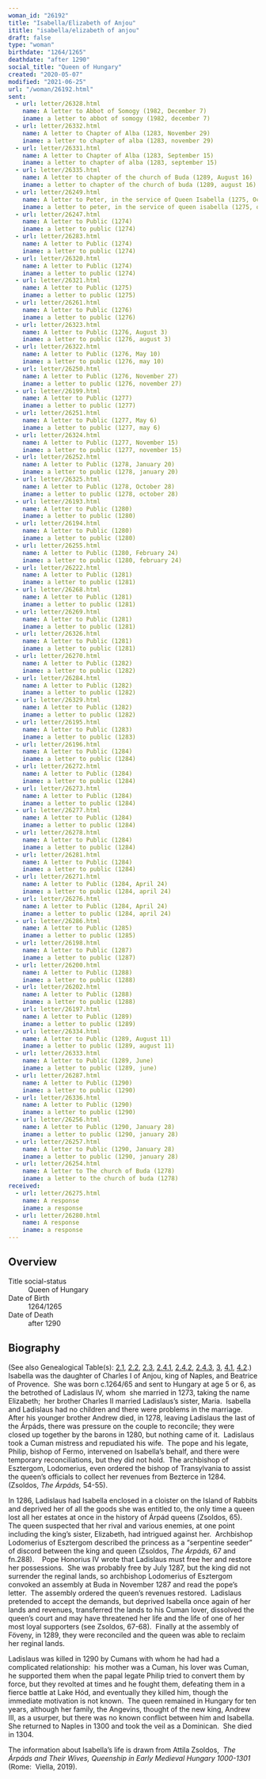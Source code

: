```yaml
---
woman_id: "26192"
title: "Isabella/Elizabeth of Anjou"
ititle: "isabella/elizabeth of anjou"
draft: false
type: "woman"
birthdate: "1264/1265"
deathdate: "after 1290"
social_title: "Queen of Hungary"
created: "2020-05-07"
modified: "2021-06-25"
url: "/woman/26192.html"
sent:
  - url: letter/26328.html
    name: A letter to Abbot of Somogy (1982, December 7)
    iname: a letter to abbot of somogy (1982, december 7)
  - url: letter/26332.html
    name: A letter to Chapter of Alba (1283, November 29)
    iname: a letter to chapter of alba (1283, november 29)
  - url: letter/26331.html
    name: A letter to Chapter of Alba (1283, September 15)
    iname: a letter to chapter of alba (1283, september 15)
  - url: letter/26335.html
    name: A letter to chapter of the church of Buda (1289, August 16)
    iname: a letter to chapter of the church of buda (1289, august 16)
  - url: letter/26249.html
    name: A letter to Peter, in the service of Queen Isabella (1275, October 6)
    iname: a letter to peter, in the service of queen isabella (1275, october 6)
  - url: letter/26247.html
    name: A letter to Public (1274)
    iname: a letter to public (1274)
  - url: letter/26283.html
    name: A letter to Public (1274)
    iname: a letter to public (1274)
  - url: letter/26320.html
    name: A letter to Public (1274)
    iname: a letter to public (1274)
  - url: letter/26321.html
    name: A letter to Public (1275)
    iname: a letter to public (1275)
  - url: letter/26261.html
    name: A letter to Public (1276)
    iname: a letter to public (1276)
  - url: letter/26323.html
    name: A letter to Public (1276, August 3)
    iname: a letter to public (1276, august 3)
  - url: letter/26322.html
    name: A letter to Public (1276, May 10)
    iname: a letter to public (1276, may 10)
  - url: letter/26250.html
    name: A letter to Public (1276, November 27)
    iname: a letter to public (1276, november 27)
  - url: letter/26199.html
    name: A letter to Public (1277)
    iname: a letter to public (1277)
  - url: letter/26251.html
    name: A letter to Public (1277, May 6)
    iname: a letter to public (1277, may 6)
  - url: letter/26324.html
    name: A letter to Public (1277, November 15)
    iname: a letter to public (1277, november 15)
  - url: letter/26252.html
    name: A letter to Public (1278, January 20)
    iname: a letter to public (1278, january 20)
  - url: letter/26325.html
    name: A letter to Public (1278, October 28)
    iname: a letter to public (1278, october 28)
  - url: letter/26193.html
    name: A letter to Public (1280)
    iname: a letter to public (1280)
  - url: letter/26194.html
    name: A letter to Public (1280)
    iname: a letter to public (1280)
  - url: letter/26255.html
    name: A letter to Public (1280, February 24)
    iname: a letter to public (1280, february 24)
  - url: letter/26222.html
    name: A letter to Public (1281)
    iname: a letter to public (1281)
  - url: letter/26268.html
    name: A letter to Public (1281)
    iname: a letter to public (1281)
  - url: letter/26269.html
    name: A letter to Public (1281)
    iname: a letter to public (1281)
  - url: letter/26326.html
    name: A letter to Public (1281)
    iname: a letter to public (1281)
  - url: letter/26270.html
    name: A letter to Public (1282)
    iname: a letter to public (1282)
  - url: letter/26284.html
    name: A letter to Public (1282)
    iname: a letter to public (1282)
  - url: letter/26329.html
    name: A letter to Public (1282)
    iname: a letter to public (1282)
  - url: letter/26195.html
    name: A letter to Public (1283)
    iname: a letter to public (1283)
  - url: letter/26196.html
    name: A letter to Public (1284)
    iname: a letter to public (1284)
  - url: letter/26272.html
    name: A letter to Public (1284)
    iname: a letter to public (1284)
  - url: letter/26273.html
    name: A letter to Public (1284)
    iname: a letter to public (1284)
  - url: letter/26277.html
    name: A letter to Public (1284)
    iname: a letter to public (1284)
  - url: letter/26278.html
    name: A letter to Public (1284)
    iname: a letter to public (1284)
  - url: letter/26281.html
    name: A letter to Public (1284)
    iname: a letter to public (1284)
  - url: letter/26271.html
    name: A letter to Public (1284, April 24)
    iname: a letter to public (1284, april 24)
  - url: letter/26276.html
    name: A letter to Public (1284, April 24)
    iname: a letter to public (1284, april 24)
  - url: letter/26286.html
    name: A letter to Public (1285)
    iname: a letter to public (1285)
  - url: letter/26198.html
    name: A letter to Public (1287)
    iname: a letter to public (1287)
  - url: letter/26200.html
    name: A letter to Public (1288)
    iname: a letter to public (1288)
  - url: letter/26202.html
    name: A letter to Public (1288)
    iname: a letter to public (1288)
  - url: letter/26197.html
    name: A letter to Public (1289)
    iname: a letter to public (1289)
  - url: letter/26334.html
    name: A letter to Public (1289, August 11)
    iname: a letter to public (1289, august 11)
  - url: letter/26333.html
    name: A letter to Public (1289, June)
    iname: a letter to public (1289, june)
  - url: letter/26287.html
    name: A letter to Public (1290)
    iname: a letter to public (1290)
  - url: letter/26336.html
    name: A letter to Public (1290)
    iname: a letter to public (1290)
  - url: letter/26256.html
    name: A letter to Public (1290, January 28)
    iname: a letter to public (1290, january 28)
  - url: letter/26257.html
    name: A letter to Public (1290, January 28)
    iname: a letter to public (1290, january 28)
  - url: letter/26254.html
    name: A letter to The church of Buda (1278)
    iname: a letter to the church of buda (1278)
received:
  - url: letter/26275.html
    name: A response 
    iname: a response 
  - url: letter/26280.html
    name: A response
    iname: a response
---
```

<h2 class="mt-4">Overview</h2><dt>Title social-status</dt><dd>Queen of Hungary</dd><dt>Date of Birth</dt><dd>1264/1265</dd><dt>Date of Death</dt><dd>after 1290</dd><h2 class="mt-4">Biography</h2><p>(See also Genealogical Table(s): <a href="https://epistolae.ctl.columbia.edu/content/genealogy-conrad#n26192">2.1</a>, <a href="https://epistolae.ctl.columbia.edu/content/genealogy-mieszko#n26192">2.2</a>, <a href="https://epistolae.ctl.columbia.edu/content/genealogy-thibaut#n26192">2.3</a>, <a href="https://epistolae.ctl.columbia.edu/content/genealogy-henryfrance#n26192">2.4.1</a>, <a href="https://epistolae.ctl.columbia.edu/content/genealogy-flanders#n26192">2.4.2</a>, <a href="https://epistolae.ctl.columbia.edu/content/genealogy-burgundy#n26192">2.4.3</a>, <a href="https://epistolae.ctl.columbia.edu/content/genealogy-ramon#n26192">3</a>, <a href="https://epistolae.ctl.columbia.edu/content/genealogy-adelaide#n26192">4.1</a>, <a href="https://epistolae.ctl.columbia.edu/content/genealogy-imilla#n26192">4.2</a>.)<br>Isabella was the daughter of Charles I of Anjou, king of Naples, and Beatrice of Provence.&nbsp; She was born c.1264/65 and sent to Hungary at age 5 or 6, as the betrothed of Ladislaus IV, whom&nbsp; she married in 1273, taking the name Elizabeth; &nbsp;her brother Charles II married Ladislaus’s sister, Maria. &nbsp;Isabella and Ladislaus had no children and there were problems in the marriage.&nbsp; After his younger brother Andrew died, in 1278, leaving Ladislaus the last of the Árpáds, there was pressure on the couple to reconcile; they were closed up together by the barons in 1280, but nothing came of it.&nbsp; Ladislaus took a Cuman mistress and repudiated his wife.&nbsp; The pope and his legate, Philip, bishop of Fermo, intervened on Isabella’s behalf, and there were temporary reconciliations, but they did not hold.&nbsp; The archbishop of Esztergom, Lodomerius, even ordered the bishop of Transylvania to assist the queen’s officials to collect her revenues from Bezterce in 1284. (Zsoldos, <i>The Árpáds,</i> 54-55).</p><p>In 1286, Ladislaus had Isabella enclosed in a cloister on the Island of Rabbits and deprived her of all the goods she was entitled to, the only time a queen lost all her estates at once in the history of Árpád queens (Zsoldos, 65).&nbsp; The queen suspected that her rival and various enemies, at one point including the king’s sister, Elizabeth, had intrigued against her.&nbsp; Archbishop Lodomerius of Esztergom described the princess as a “serpentine seeder” of discord between the king and queen (Zsoldos, <i>The Árpáds, </i>67 and fn.288).&nbsp; &nbsp;&nbsp;Pope Honorius IV wrote that Ladislaus must free her and restore her possessions.&nbsp; She was probably free by July 1287, but the king did not surrender the reginal lands, so archbishop Lodomerius of Esztergom convoked an assembly at Buda in November 1287 and read the pope’s letter.&nbsp; The assembly ordered the queen’s revenues restored.&nbsp; Ladislaus pretended to accept the demands, but deprived Isabella once again of her lands and revenues, transferred the lands to his Cuman lover, dissolved the queen’s court and may have threatened her life and the life of one of her most loyal supporters (see Zsoldos, 67-68).&nbsp; Finally at the assembly of Föveny, in 1289, they were reconciled and the queen was able to reclaim her reginal lands.&nbsp;</p><p>Ladislaus was killed in 1290 by Cumans with whom he had had a complicated relationship:&nbsp; his mother was a Cuman, his lover was Cuman, he supported them when the papal legate Philip tried to convert them by force, but they revolted at times and he fought them, defeating them in a fierce battle at Lake Hód, and eventually they killed him, though the immediate motivation is not known.&nbsp; The queen remained in Hungary for ten years, although her family, the Angevins, thought of the new king, Andrew III, as a usurper, but there was no known conflict between him and Isabella.&nbsp; She returned to Naples in 1300 and took the veil as a Dominican.&nbsp; She died in 1304.</p><p>The information about Isabella’s life is drawn from Attila Zsoldos,&nbsp; <i>The Árpáds and Their Wives, Queenship in Early Medieval Hungary 1000-1301</i> (Rome:&nbsp; Viella, 2019).</p><p>&nbsp;</p><p>&nbsp;</p>
